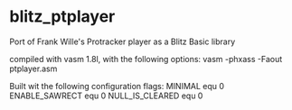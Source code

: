# blitz_ptplayer
Port of Frank Wille's Protracker player as a Blitz Basic library

compiled with vasm 1.8l, with the following options:
vasm -phxass -Faout ptplayer.asm

Built wit the following configuration flags:
MINIMAL		equ	0
ENABLE_SAWRECT	equ	0
NULL_IS_CLEARED	equ	0
